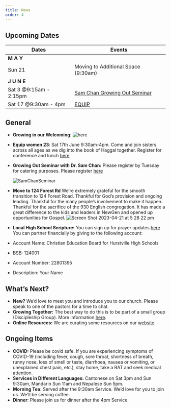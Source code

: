 ```yaml
---
title: News
order: 4
---
```


## Upcoming Dates

| Dates | Events |
| ----------- | ----------- | 
| **M A Y**  |  | 
|  Sun 21 | Moving to Additional Space (9:30am) |
| **J U N E**  |  | 
|  Sat 3 @9:15am - 2:15pm | [Sam Chan Growing Out Seminar](https://stgeorgeshurstville.org.au/growing-out-conference) |
|  Sat 17 @9:30am - 4pm | [EQUIP](https://stgeorgeshurstville.org.au/equip23) |


## General
- **Growing in our Welcoming**: ![here](https://github.com/stgeorgeshurstville/bulletin/blob/main/images/church%20stuff.png)

- **Equip women 23**: Sat 17th June 9:30am-4pm. Come and join sisters across all ages as we dig into the book of Haggai together. Register for conference and lunch [here]( https://stgeorgeshurstville.org.au/equip23)

- **Growing Out Seminar with Dr. Sam Chan:** Please register by Tuesday for catering purposes. Please register [here](https://stgeorgeshurstville.org.au/growing-out-conference) 

   ![SamChanSeminar](https://raw.githubusercontent.com/stgeorgeshurstville/bulletin/main/images/SamChanSeminar.png)

- **Move to 124 Forest Rd** We’re extremely grateful for the smooth transition to 124 Forest Road. Thankful for God’s provision and ongoing leading. Thankful for the many people’s involvement to make it happen. Thankful for the sacrifice of the 930 English congregation. It has made a great difference to the kids and leaders in NewGen and opened up opportunities for Gospel.
![Screen Shot 2023-04-21 at 5 28 22 pm](https://user-images.githubusercontent.com/119166299/233571253-33e3e9ea-0c00-4b75-b178-63d6c1390afe.png)

- **Local High School Scripture:** You can sign up for prayer updates [here](https://stgeorgeshurstville.org.au/growing-out-conference)  You can partner financially by giving to the following account: 
- Account Name: Christian Education Board for Hurstville High Schools 
- BSB: 124001 
- Account Number: 22801395 
- Description: Your Name 


## What’s Next?
- **New?** We’d love to meet you and introduce you to our church. Please speak to one of the pastors for a time to chat. 
- **Growing Together:** The best way to do this is to be part of a small group (Discipleship Group). More information [here]( https://stgeorgeshurstville.org.au/discipleship-groups). 
- **Online Resources:** We are curating some resources on our [website](https://stgeorgeshurstville.org.au/lets-talk-about-christianity).


## Ongoing Items
- **COVID:** Please be covid safe. If you are experiencing symptoms of COVID-19 (including fever, cough, sore throat, shortness of breath, runny nose, loss of smell or taste, diarrhoea, nausea or vomiting, or unexplained chest pain, etc.), stay home, take a RAT and seek medical attention.
- **Services in Different Languages:** Cantonese on Sat 3pm and Sun 9:30am, Mandarin Sun 11am and Nepalese Sun 5pm. 
- **Morning Tea:** Served after the 9:30am Service. We’d love for you to join us. We’ll be serving coffee. 
- **Dinner**: Please join us for dinner after the 4pm Service.
